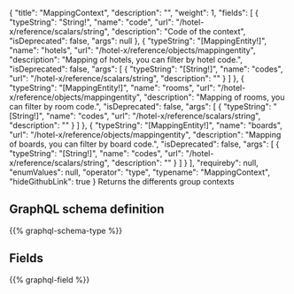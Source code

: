{
  "title": "MappingContext",
  "description": "",
  "weight": 1,
  "fields": [
    {
      "typeString": "String!",
      "name": "code",
      "url": "/hotel-x/reference/scalars/string",
      "description": "Code of the context",
      "isDeprecated": false,
      "args": null
    },
    {
      "typeString": "[MappingEntity!]",
      "name": "hotels",
      "url": "/hotel-x/reference/objects/mappingentity",
      "description": "Mapping of hotels, you can filter by hotel code.",
      "isDeprecated": false,
      "args": [
        {
          "typeString": "[String!]",
          "name": "codes",
          "url": "/hotel-x/reference/scalars/string",
          "description": ""
        }
      ]
    },
    {
      "typeString": "[MappingEntity!]",
      "name": "rooms",
      "url": "/hotel-x/reference/objects/mappingentity",
      "description": "Mapping of rooms, you can filter by room code.",
      "isDeprecated": false,
      "args": [
        {
          "typeString": "[String!]",
          "name": "codes",
          "url": "/hotel-x/reference/scalars/string",
          "description": ""
        }
      ]
    },
    {
      "typeString": "[MappingEntity!]",
      "name": "boards",
      "url": "/hotel-x/reference/objects/mappingentity",
      "description": "Mapping of boards, you can filter by board code.",
      "isDeprecated": false,
      "args": [
        {
          "typeString": "[String!]",
          "name": "codes",
          "url": "/hotel-x/reference/scalars/string",
          "description": ""
        }
      ]
    }
  ],
  "requireby": null,
  "enumValues": null,
  "operator": "type",
  "typename": "MappingContext",
  "hideGithubLink": true
}
Returns the differents group contexts
## GraphQL schema definition

{{% graphql-schema-type %}}

## Fields

{{% graphql-field %}}
